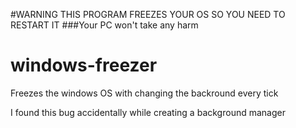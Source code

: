 #WARNING THIS PROGRAM FREEZES YOUR OS SO YOU NEED TO RESTART IT
###Your PC won't take any harm

# windows-freezer
Freezes the windows OS with changing the backround every tick

I found this bug accidentally while creating a background manager 
